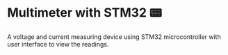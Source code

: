 # Multimeter with STM32 📟
A voltage and current measuring device using STM32 microcontroller with user interface to view the readings.
